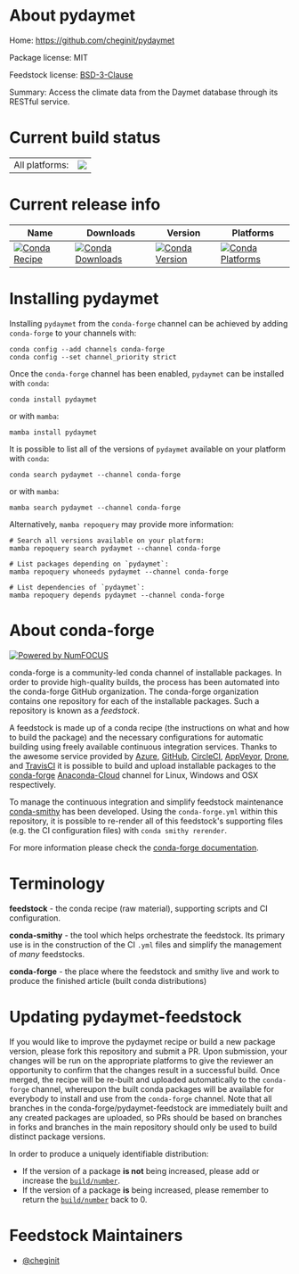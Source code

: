 About pydaymet
==============

Home: https://github.com/cheginit/pydaymet

Package license: MIT

Feedstock license: [BSD-3-Clause](https://github.com/conda-forge/pydaymet-feedstock/blob/main/LICENSE.txt)

Summary: Access the climate data from the Daymet database through its RESTful service.

Current build status
====================


<table><tr><td>All platforms:</td>
    <td>
      <a href="https://dev.azure.com/conda-forge/feedstock-builds/_build/latest?definitionId=10355&branchName=main">
        <img src="https://dev.azure.com/conda-forge/feedstock-builds/_apis/build/status/pydaymet-feedstock?branchName=main">
      </a>
    </td>
  </tr>
</table>

Current release info
====================

| Name | Downloads | Version | Platforms |
| --- | --- | --- | --- |
| [![Conda Recipe](https://img.shields.io/badge/recipe-pydaymet-green.svg)](https://anaconda.org/conda-forge/pydaymet) | [![Conda Downloads](https://img.shields.io/conda/dn/conda-forge/pydaymet.svg)](https://anaconda.org/conda-forge/pydaymet) | [![Conda Version](https://img.shields.io/conda/vn/conda-forge/pydaymet.svg)](https://anaconda.org/conda-forge/pydaymet) | [![Conda Platforms](https://img.shields.io/conda/pn/conda-forge/pydaymet.svg)](https://anaconda.org/conda-forge/pydaymet) |

Installing pydaymet
===================

Installing `pydaymet` from the `conda-forge` channel can be achieved by adding `conda-forge` to your channels with:

```
conda config --add channels conda-forge
conda config --set channel_priority strict
```

Once the `conda-forge` channel has been enabled, `pydaymet` can be installed with `conda`:

```
conda install pydaymet
```

or with `mamba`:

```
mamba install pydaymet
```

It is possible to list all of the versions of `pydaymet` available on your platform with `conda`:

```
conda search pydaymet --channel conda-forge
```

or with `mamba`:

```
mamba search pydaymet --channel conda-forge
```

Alternatively, `mamba repoquery` may provide more information:

```
# Search all versions available on your platform:
mamba repoquery search pydaymet --channel conda-forge

# List packages depending on `pydaymet`:
mamba repoquery whoneeds pydaymet --channel conda-forge

# List dependencies of `pydaymet`:
mamba repoquery depends pydaymet --channel conda-forge
```


About conda-forge
=================

[![Powered by
NumFOCUS](https://img.shields.io/badge/powered%20by-NumFOCUS-orange.svg?style=flat&colorA=E1523D&colorB=007D8A)](https://numfocus.org)

conda-forge is a community-led conda channel of installable packages.
In order to provide high-quality builds, the process has been automated into the
conda-forge GitHub organization. The conda-forge organization contains one repository
for each of the installable packages. Such a repository is known as a *feedstock*.

A feedstock is made up of a conda recipe (the instructions on what and how to build
the package) and the necessary configurations for automatic building using freely
available continuous integration services. Thanks to the awesome service provided by
[Azure](https://azure.microsoft.com/en-us/services/devops/), [GitHub](https://github.com/),
[CircleCI](https://circleci.com/), [AppVeyor](https://www.appveyor.com/),
[Drone](https://cloud.drone.io/welcome), and [TravisCI](https://travis-ci.com/)
it is possible to build and upload installable packages to the
[conda-forge](https://anaconda.org/conda-forge) [Anaconda-Cloud](https://anaconda.org/)
channel for Linux, Windows and OSX respectively.

To manage the continuous integration and simplify feedstock maintenance
[conda-smithy](https://github.com/conda-forge/conda-smithy) has been developed.
Using the ``conda-forge.yml`` within this repository, it is possible to re-render all of
this feedstock's supporting files (e.g. the CI configuration files) with ``conda smithy rerender``.

For more information please check the [conda-forge documentation](https://conda-forge.org/docs/).

Terminology
===========

**feedstock** - the conda recipe (raw material), supporting scripts and CI configuration.

**conda-smithy** - the tool which helps orchestrate the feedstock.
                   Its primary use is in the construction of the CI ``.yml`` files
                   and simplify the management of *many* feedstocks.

**conda-forge** - the place where the feedstock and smithy live and work to
                  produce the finished article (built conda distributions)


Updating pydaymet-feedstock
===========================

If you would like to improve the pydaymet recipe or build a new
package version, please fork this repository and submit a PR. Upon submission,
your changes will be run on the appropriate platforms to give the reviewer an
opportunity to confirm that the changes result in a successful build. Once
merged, the recipe will be re-built and uploaded automatically to the
`conda-forge` channel, whereupon the built conda packages will be available for
everybody to install and use from the `conda-forge` channel.
Note that all branches in the conda-forge/pydaymet-feedstock are
immediately built and any created packages are uploaded, so PRs should be based
on branches in forks and branches in the main repository should only be used to
build distinct package versions.

In order to produce a uniquely identifiable distribution:
 * If the version of a package **is not** being increased, please add or increase
   the [``build/number``](https://docs.conda.io/projects/conda-build/en/latest/resources/define-metadata.html#build-number-and-string).
 * If the version of a package **is** being increased, please remember to return
   the [``build/number``](https://docs.conda.io/projects/conda-build/en/latest/resources/define-metadata.html#build-number-and-string)
   back to 0.

Feedstock Maintainers
=====================

* [@cheginit](https://github.com/cheginit/)

